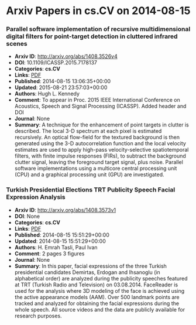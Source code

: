 # Arxiv Papers in cs.CV on 2014-08-15
### Parallel software implementation of recursive multidimensional digital filters for point-target detection in cluttered infrared scenes
- **Arxiv ID**: http://arxiv.org/abs/1408.3526v4
- **DOI**: 10.1109/ICASSP.2015.7178137
- **Categories**: **cs.CV**
- **Links**: [PDF](http://arxiv.org/pdf/1408.3526v4)
- **Published**: 2014-08-15 13:06:35+00:00
- **Updated**: 2015-08-21 23:57:03+00:00
- **Authors**: Hugh L. Kennedy
- **Comment**: To appear in Proc. 2015 IEEE International Conference on Acoustics,
  Speech and Signal Processing (ICASSP). Added header and DOI
- **Journal**: None
- **Summary**: A technique for the enhancement of point targets in clutter is described. The local 3-D spectrum at each pixel is estimated recursively. An optical flow-field for the textured background is then generated using the 3-D autocorrelation function and the local velocity estimates are used to apply high-pass velocity-selective spatiotemporal filters, with finite impulse responses (FIRs), to subtract the background clutter signal, leaving the foreground target signal, plus noise. Parallel software implementations using a multicore central processing unit (CPU) and a graphical processing unit (GPU) are investigated.



### Turkish Presidential Elections TRT Publicity Speech Facial Expression Analysis
- **Arxiv ID**: http://arxiv.org/abs/1408.3573v1
- **DOI**: None
- **Categories**: **cs.CV**
- **Links**: [PDF](http://arxiv.org/pdf/1408.3573v1)
- **Published**: 2014-08-15 15:51:29+00:00
- **Updated**: 2014-08-15 15:51:29+00:00
- **Authors**: H. Emrah Tasli, Paul Ivan
- **Comment**: 2 pages 3 figures
- **Journal**: None
- **Summary**: In this paper, facial expressions of the three Turkish presidential candidates Demirtas, Erdogan and Ihsanoglu (in alphabetical order) are analyzed during the publicity speeches featured at TRT (Turkish Radio and Television) on 03.08.2014. FaceReader is used for the analysis where 3D modeling of the face is achieved using the active appearance models (AAM). Over 500 landmark points are tracked and analyzed for obtaining the facial expressions during the whole speech. All source videos and the data are publicly available for research purposes.



